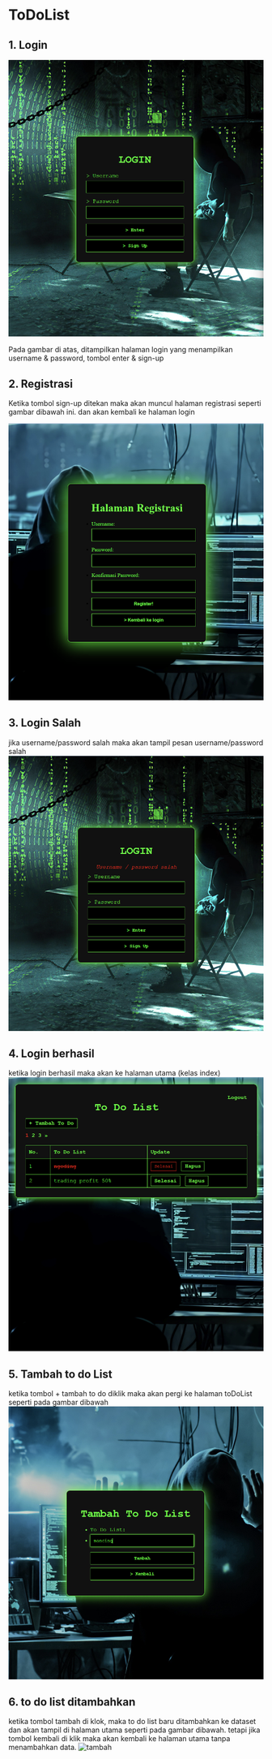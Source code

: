 # ToDoList

## 1. Login

![Login](./login.png)


Pada gambar di atas, ditampilkan halaman login yang menampilkan username & password, tombol enter & sign-up

## 2. Registrasi
Ketika tombol sign-up ditekan maka akan muncul halaman registrasi seperti gambar dibawah ini. dan akan kembali ke halaman login

![registrasi](./registrasi.png)

## 3. Login Salah
jika username/password salah maka akan tampil pesan username/password salah
![Login salah](./loginSalah.png)

## 4. Login berhasil
ketika login berhasil maka akan ke halaman utama (kelas index)
![index](./halamanUtama.png)

## 5. Tambah to do List
ketika tombol + tambah to do diklik maka akan pergi ke halaman toDoList seperti pada gambar dibawah
![tambah](./toDoList.png)

## 6. to do list ditambahkan
ketika tombol tambah di klok, maka to do list baru ditambahkan ke dataset dan akan tampil di halaman utama seperti pada gambar dibawah. tetapi jika tombol kembali di klik maka akan kembali ke halaman utama tanpa menambahkan data.
![tambah](./tDoList.png)
